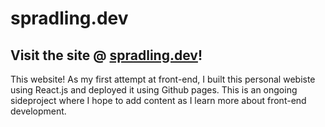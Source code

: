 # spradling.dev 

## Visit the site @ [spradling.dev](spradling.dev)!

This website! As my first attempt at front-end, I built this personal webiste using React.js and deployed it using Github pages. This is an ongoing sideproject where I hope to add content as I learn more about front-end development.